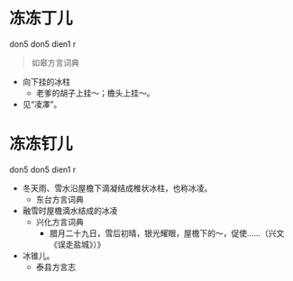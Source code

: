 # 冻冻丁儿
don5 don5 dien1 r
> 如皋方言词典
- 向下挂的冰柱
  - 老爹的胡子上挂～；檐头上挂～。
- 见“凌凙”。

# 冻冻钉儿
don5 don5 dien1 r
+ 冬天雨、雪水沿屋檐下滴凝结成椎状冰柱，也称冰凌。
  * 东台方言词典
+ 融雪时屋檐滴水结成的冰凌
  * 兴化方言词典
    - 腊月二十九日，雪后初晴，银光耀眼，屋檐下的～，促使……（兴文《误走盐城》）》
+ 冰锥儿。
  * 泰县方言志
